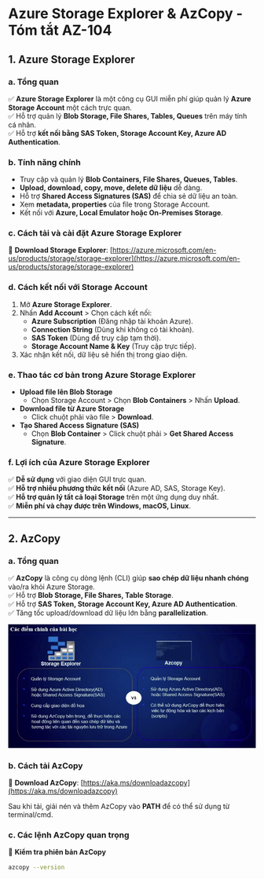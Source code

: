 # **Azure Storage Explorer & AzCopy - Tóm tắt AZ-104**  

## **1. Azure Storage Explorer**  

### **a. Tổng quan**  
✅ **Azure Storage Explorer** là một công cụ GUI miễn phí giúp quản lý **Azure Storage Account** một cách trực quan.  
✅ Hỗ trợ quản lý **Blob Storage, File Shares, Tables, Queues** trên máy tính cá nhân.  
✅ Hỗ trợ **kết nối bằng SAS Token, Storage Account Key, Azure AD Authentication**.  

### **b. Tính năng chính**  
- Truy cập và quản lý **Blob Containers, File Shares, Queues, Tables**.  
- **Upload, download, copy, move, delete dữ liệu** dễ dàng.  
- Hỗ trợ **Shared Access Signatures (SAS)** để chia sẻ dữ liệu an toàn.  
- Xem **metadata, properties** của file trong Storage Account.  
- Kết nối với **Azure, Local Emulator hoặc On-Premises Storage**.  

### **c. Cách tải và cài đặt Azure Storage Explorer**  
🔗 **Download Storage Explorer**: [https://azure.microsoft.com/en-us/products/storage/storage-explorer](https://azure.microsoft.com/en-us/products/storage/storage-explorer)  

### **d. Cách kết nối với Storage Account**  
1. Mở **Azure Storage Explorer**.  
2. Nhấn **Add Account** > Chọn cách kết nối:  
   - **Azure Subscription** (Đăng nhập tài khoản Azure).  
   - **Connection String** (Dùng khi không có tài khoản).  
   - **SAS Token** (Dùng để truy cập tạm thời).  
   - **Storage Account Name & Key** (Truy cập trực tiếp).  
3. Xác nhận kết nối, dữ liệu sẽ hiển thị trong giao diện.  

### **e. Thao tác cơ bản trong Azure Storage Explorer**  
- **Upload file lên Blob Storage**  
  - Chọn Storage Account > Chọn **Blob Containers** > Nhấn **Upload**.  
- **Download file từ Azure Storage**  
  - Click chuột phải vào file > **Download**.  
- **Tạo Shared Access Signature (SAS)**  
  - Chọn **Blob Container** > Click chuột phải > **Get Shared Access Signature**.  

### **f. Lợi ích của Azure Storage Explorer**  
✅ **Dễ sử dụng** với giao diện GUI trực quan.  
✅ **Hỗ trợ nhiều phương thức kết nối** (Azure AD, SAS, Storage Key).  
✅ **Hỗ trợ quản lý tất cả loại Storage** trên một ứng dụng duy nhất.  
✅ **Miễn phí và chạy được trên Windows, macOS, Linux**.  

---

## **2. AzCopy**  

### **a. Tổng quan**  
✅ **AzCopy** là công cụ dòng lệnh (CLI) giúp **sao chép dữ liệu nhanh chóng** vào/ra khỏi Azure Storage.  
✅ Hỗ trợ **Blob Storage, File Shares, Table Storage**.  
✅ Hỗ trợ **SAS Token, Storage Account Key, Azure AD Authentication**.  
✅ Tăng tốc upload/download dữ liệu lớn bằng **parallelization**.  


![type](../assets/section5/tool.png)
### **b. Cách tải AzCopy**  
🔗 **Download AzCopy**: [https://aka.ms/downloadazcopy](https://aka.ms/downloadazcopy)  

Sau khi tải, giải nén và thêm AzCopy vào **PATH** để có thể sử dụng từ terminal/cmd.  

### **c. Các lệnh AzCopy quan trọng**  

🚀 **Kiểm tra phiên bản AzCopy**  
```bash
azcopy --version
```